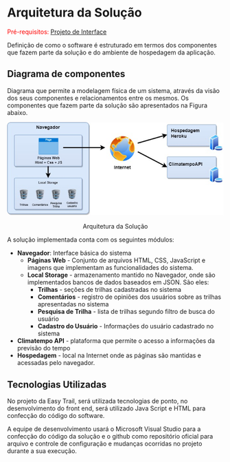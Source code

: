# Arquitetura da Solução

<span style="color:red">Pré-requisitos: <a href="04-Projeto de Interface.md"> Projeto de Interface</a></span>

Definição de como o software é estruturado em termos dos componentes que fazem parte da solução e do ambiente de hospedagem da aplicação.

## Diagrama de componentes

Diagrama que permite a modelagem física de um sistema, através da visão dos seus componentes e relacionamentos entre os mesmos. Os componentes que fazem parte da solução são apresentados na Figura abaixo.

![Diagrama de Componentes](img/ArquiteturaSistema.jpg)
<center>Arquitetura da Solução</center>

A solução implementada conta com os seguintes módulos:

* **Navegador**: Interface básica do sistema
  * **Páginas Web** - Conjunto de arquivos HTML, CSS, JavaScript e imagens que implementam as funcionalidades do sistema.
  * **Local Storage** - armazenamento mantido no Navegador, onde são implementados bancos de dados baseados em JSON. São eles:
    * **Trilhas** - seções de trilhas cadastradas no sistema
    * **Comentários** - registro de opiniões dos usuários sobre as trilhas apresentadas no sistema
    * **Pesquisa de Trilha** - lista de trilhas segundo filtro de busca do usuário
    * **Cadastro do Usuário** - Informações do usuário cadastrado no sistema
* **Climatempo API** - plataforma que permite o acesso a informações da previsão do tempo
* **Hospedagem** - local na Internet onde as páginas são mantidas e acessadas pelo navegador.

## Tecnologias Utilizadas

No projeto da Easy Trail, será utilizada tecnologias de ponto, no desenvolvimento do front end, será utilizado Java Script e HTML para confecção do código do software.

A equipe de desenvolvimento usará o Microsoft Visual Studio para a confecção do código da solução e o github como repositório oficial para arquivo e controle de configuração e mudanças ocorridas no projeto durante a sua execução.